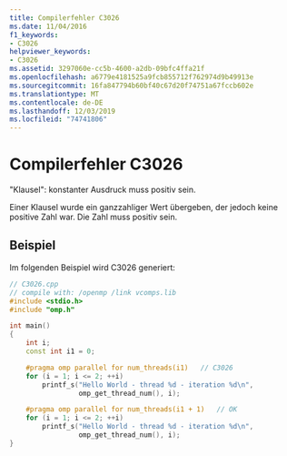 ```yaml
---
title: Compilerfehler C3026
ms.date: 11/04/2016
f1_keywords:
- C3026
helpviewer_keywords:
- C3026
ms.assetid: 3297060e-cc5b-4600-a2db-09bfc4ffa21f
ms.openlocfilehash: a6779e4181525a9fcb855712f762974d9b49913e
ms.sourcegitcommit: 16fa847794b60bf40c67d20f74751a67fccb602e
ms.translationtype: MT
ms.contentlocale: de-DE
ms.lasthandoff: 12/03/2019
ms.locfileid: "74741806"
---
```

# <a name="compiler-error-c3026"></a>Compilerfehler C3026

"Klausel": konstanter Ausdruck muss positiv sein.

Einer Klausel wurde ein ganzzahliger Wert übergeben, der jedoch keine positive Zahl war. Die Zahl muss positiv sein.

## <a name="example"></a>Beispiel

Im folgenden Beispiel wird C3026 generiert:

```cpp
// C3026.cpp
// compile with: /openmp /link vcomps.lib
#include <stdio.h>
#include "omp.h"

int main()
{
    int i;
    const int i1 = 0;

    #pragma omp parallel for num_threads(i1)   // C3026
    for (i = 1; i <= 2; ++i)
        printf_s("Hello World - thread %d - iteration %d\n",
                 omp_get_thread_num(), i);

    #pragma omp parallel for num_threads(i1 + 1)   // OK
    for (i = 1; i <= 2; ++i)
        printf_s("Hello World - thread %d - iteration %d\n",
                 omp_get_thread_num(), i);
}
```
